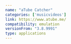 ```yaml
---
name: "aTube Catcher"
categories: ['musicvideos']
link: https://www.atube.me/
compatibility: emulation
versionFrom: "3.8.9991"
type: applications
---
```


